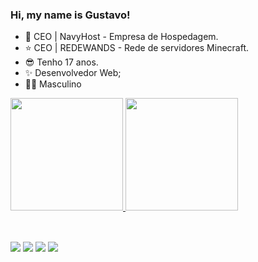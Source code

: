 ### Hi, my name is Gustavo!


- 🚀 CEO | NavyHost - Empresa de Hospedagem.
- ⭐ CEO | REDEWANDS - Rede de servidores Minecraft.
- 😎 Tenho 17 anos.
- ✨ Desenvolvedor Web;
- 🙋‍♂️ Masculino


 <div>
  <a href="https://github.com/gustavooh">
  <img height="180em" src="https://github-readme-stats.vercel.app/api?username=gustavooh&show_icons=true&theme=dracula&include_all_commits=true&count_private=true"/>
  <img height="180em" src="https://github-readme-stats.vercel.app/api/top-langs/?username=rafaballerini&layout=compact&langs_count=7&theme=dark"/>
</div>
<div style="display: inline_block"><br>


</div>
  
  ##
 
<div> 
  <a href="https://www.youtube.com/channel/UC1P-dxuCLlxeHFdRiVy_vdA" target="_blank"><img src="https://img.shields.io/badge/YouTube-FF0000?style=for-the-badge&logo=youtube&logoColor=white" target="_blank"></a>
  <a href="https://instagram.com/gustav0bonfim/" target="_blank"><img src="https://img.shields.io/badge/-Instagram-%23E4405F?style=for-the-badge&logo=instagram&logoColor=white" target="_blank"></a>
 <a href="https://discord.gg/vMD9qZvPea" target="_blank"><img src="https://img.shields.io/badge/Discord-7289DA?style=for-the-badge&logo=discord&logoColor=white" target="_blank"></a> 
  <a href = "mailto:sac@navyhost.com.br"><img src="https://img.shields.io/badge/-Gmail-%23333?style=for-the-badge&logo=gmail&logoColor=white" target="_blank"></a>

 

 
</div>
